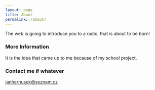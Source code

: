 ```yaml
---
layout: page
title: About
permalink: /about/
---
```


The web is going to introduce you to a radio, that is about to be born!

### More Information

It is the idea that came up to me because of my school project. 

### Contact me if whatever

[janharnusek@seznam.cz](mailto:janharnusek@seznam.cz)